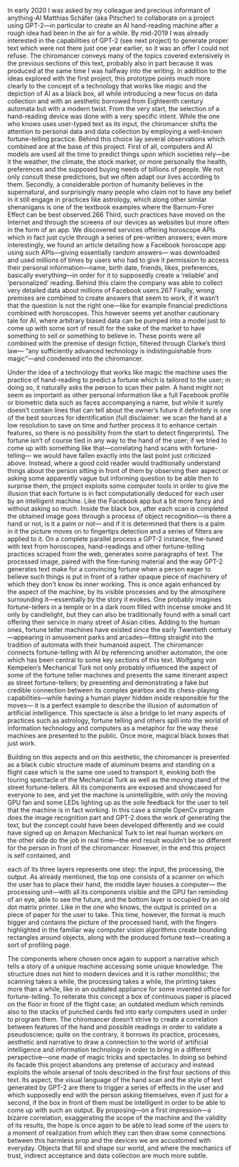 In early 2020 I was asked by my colleague  and precious informant of anything-AI Matthias Schäfer (aka Pitscher) to collaborate on a project using GPT-2—in particular to create an AI hand-reading machine after a rough idea had been in the air for a while.  By mid-2019 I was already interested in the capabilities of GPT-2 (see next project) to generate proper text which were not there just one year earlier, so it was an offer I could not refuse. The chiromancer conveys many of the topics covered extensively in the previous sections of this text, probably also in part because it was produced at the same time I was halfway into the writing. In addition to the ideas explored with the first project, this prototype points much more clearly to the concept of a technology that works like magic and the depiction of AI as a black box, all while introducing a new focus on data collection and with an aesthetic borrowed from Eighteenth century automata but with a modern twist. From the very start, the selection of a hand-reading device was done with a very specific intent. While the one who knows uses user-typed text as its input, the chiromancer shifts the attention to personal data and data collection by employing a well-known fortune-telling practice. Behind this choice lay several observations which combined are at the base of this project. First of all, computers and AI models are used all the time to predict things upon which
societies rely—be it the weather, the climate, the stock market, or more personally the health, preferences and the supposed buying needs of billions of people. We not only consult these predictions, but we often adapt our lives according to them. Secondly, a considerable portion of humanity believes in the supernatural, and surprisingly many people who claim not to have any belief in it still engage in practices like astrology, which along other similar shenanigans is one of the textbook examples where the Barnum-Forer Effect can be best observed.266 Third, such practices have moved on the Internet and through the screens of our devices as websites but more often in the form of an app. We discovered services offering horoscope APIs which in fact just cycle through a series of pre-written answers; even more interestingly, we found an article detailing how a Facebook horoscope app using such APIs—giving essentially random answers— was downloaded and used millions of times by users who had to give it permission to access their personal information—name, birth date, friends, likes, preferences, basically everything—in order for it to supposedly create a ‘reliable’ and ‘personalized’ reading. Behind this claim the company was able to collect very detailed data about millions of Facebook users.267 Finally, wrong premises are combined to create answers that seem to work, if it wasn’t that the question is not the right one—like for example financial predictions combined with horoscopes. This however seems yet another cautionary tale for AI, where arbitrary biased data can be pumped into a model just to come up with some sort of result for the sake of the market to have something to sell or something to believe in.
These points were all combined with the premise of design fiction, filtered through Clarke’s third law— “any sufficiently advanced technology is indistinguishable from magic”—and condensed into the chiromancer. 

Under the idea of a technology that works like magic the machine uses the practice of hand-reading to predict a fortune which is tailored to the user; in doing so, it naturally asks the person to scan their palm. A hand might not seem as important as other personal information like a full Facebook profile or biometric data such as faces accompanying a name, but while it surely doesn’t contain lines that can tell about the owner’s future it definitely is one of the best sources for identification (full disclaimer: we scan the hand at a low resolution to save on time and further process it to enhance certain features, so there is no possibility from the start to detect fingerprints). The fortune isn’t of course tied in any way to the hand of the user; if we tried to come up with something like that—correlating hand scans with fortune-telling— we would have fallen exactly into the last point just criticized above. Instead, where a good cold reader would traditionally understand things about the person sitting in front of them by observing their aspect or asking some apparently vague but informing question to be able then to surprise them, the project exploits some computer tools in order to give the illusion that each fortune is in fact computationally deduced for each user by an intelligent machine. Like the Facebook app but a bit more fancy and without asking so much.
Inside the black box, after each scan is completed the obtained image goes through a process of object recognition—is there a hand or not, is it a palm or not— and if it is determined that there is a palm in it the picture moves on to fingertips detection and a series of filters are applied to it. On a complete parallel process a GPT-2 instance, fine-tuned with text from horoscopes, hand-readings and other fortune-telling practices scraped from the web, generates some paragraphs of text. The processed image, paired with the fine-tuning material and the way GPT-2 generates text make for a convincing fortune when a person eager to believe such things is put in front of a rather opaque piece of machinery of which they don’t know its inner working. This is once again enhanced by the aspect of the machine, by its visible processes and by the atmosphere surrounding it—essentially by the story it evokes. One probably imagines fortune-tellers in a temple or in a dark room filled with incense smoke and lit only by candlelight, but they can also be traditionally found with a small cart offering their service in many street of Asian cities. Adding to the human ones, fortune teller machines have existed since the early Twentieth century—appearing in amusement parks and arcades—fitting straight into the tradition of automata with their humanoid aspect. The chiromancer connects fortune-telling with AI by referencing another automaton, the one which has been central to some key sections of this text. Wolfgang von Kempelen’s Mechanical Turk not only probably influenced the aspect of some of the fortune teller machines and presents the same itinerant aspect as
street fortune-tellers; by presenting and demonstrating a fake but credible connection between its complex gearbox and its chess-playing capabilities—while having a human player hidden inside responsible for the moves— it is a perfect example to describe the illusion of automation of artificial intelligence. This spectacle is also a bridge to let many aspects of practices such as astrology, fortune telling and others spill into the world of information technology and computers as a metaphor for the way these machines are presented to the public. Once more, magical black boxes that just work. 

Building on this aspects and on this aesthetic, the chiromancer is presented as a black cubic structure made of aluminum beams and standing on a flight case which is the same one used to transport it, evoking both the touring spectacle of the Mechanical Turk as well as the moving stand of the street fortune-tellers. All its components are exposed and showcased for everyone to see, and yet the machine is unintelligible, with only the moving GPU fan and some LEDs lighting up as the sole feedback for the user to tell that the machine is in fact working. 
In this case a simple OpenCv program does the image recognition part and GPT-2 does the work of generating the text, but the concept could have been developed differently and we could have signed up on Amazon Mechanical Turk to let real human workers on the other side do the job in real time—the end result wouldn’t be so different for the person in front of the chiromancer. However, in the end this project is self contained, and 

each of its three layers represents one step: the input, the processing, the output. As already mentioned, the top one consists of a scanner on which the user has to place their hand, the middle layer houses a computer— the processing unit—with all its components visible and the GPU fan reminding of an eye, able to see the future, and the bottom layer is occupied by an old dot matrix printer. Like in the one who knows, the output is printed on a piece of paper for the user to take. This time, however, the format is much bigger and contains the picture of the processed hand, with the fingers highlighted in the familiar way computer vision algorithms create bounding rectangles around objects, along with the produced fortune text—creating a sort of profiling page. 

The components where chosen once again to support a narrative which tells a story of a unique machine accessing some unique knowledge. The structure does not hint to modern devices and it is rather monolithic; the scanning takes a while, the processing takes a while, the printing takes more than a while, like in an outdated appliance for some invented office for fortune-telling. To reiterate this concept a box of continuous paper is placed on the floor in front of the flight case; an outdated medium which reminds also to the stacks of punched cards fed into early computers used in order to program them. The chiromancer doesn’t strive to create a correlation between features of the hand and possible readings in order to validate a pseudoscience; quite on the contrary, it borrows its practice, processes, aesthetic and narrative to draw a connection to the world of artificial intelligence and information technology in order to bring in a different perspective—one made of magic tricks and spectacles.
In doing so behind its facade this project abandons any pretense of accuracy and instead exploits the whole arsenal of tools described in the first four sections of this text. Its aspect, the visual language of the hand scan and the style of text generated by GPT-2 are there to trigger a series of effects in the user and which supposedly end with the person asking themselves, even if just for a second, if the box in front of them must be intelligent in order to be able to come up with such an output. By proposing—on a first impression—a bizarre correlation, exaggerating the scope of the machine and the validity of its results, the hope is once again to be able to lead some of the users to a moment of realization from which they can then draw some connections between this harmless prop and the devices we are accustomed with everyday. Objects that fill and shape our world, and where the mechanics of trust, indirect acceptance and data collection are much more subtle.
